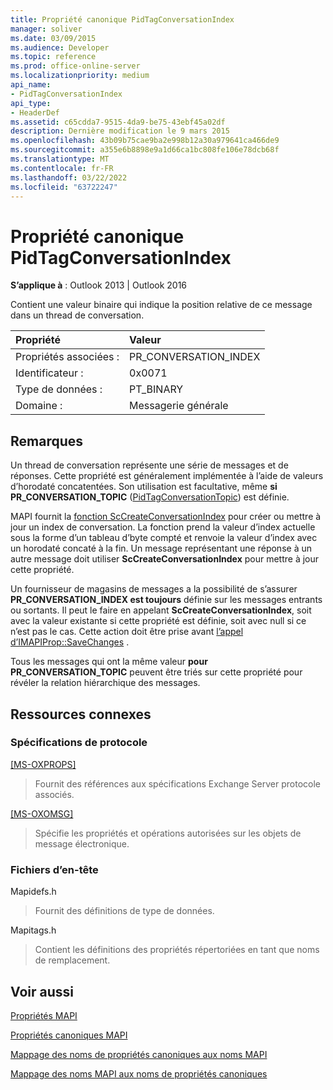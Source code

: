 ```yaml
---
title: Propriété canonique PidTagConversationIndex
manager: soliver
ms.date: 03/09/2015
ms.audience: Developer
ms.topic: reference
ms.prod: office-online-server
ms.localizationpriority: medium
api_name:
- PidTagConversationIndex
api_type:
- HeaderDef
ms.assetid: c65cdda7-9515-4da9-be75-43ebf45a02df
description: Dernière modification le 9 mars 2015
ms.openlocfilehash: 43b09b75cae9ba2e998b12a30a979641ca466de9
ms.sourcegitcommit: a355e6b8898e9a1d66ca1bc808fe106e78dcb68f
ms.translationtype: MT
ms.contentlocale: fr-FR
ms.lasthandoff: 03/22/2022
ms.locfileid: "63722247"
---
```

# <a name="pidtagconversationindex-canonical-property"></a>Propriété canonique PidTagConversationIndex

  
  
**S’applique à** : Outlook 2013 | Outlook 2016 
  
Contient une valeur binaire qui indique la position relative de ce message dans un thread de conversation. 
  
|Propriété |Valeur |
|:-----|:-----|
|Propriétés associées :  <br/> |PR_CONVERSATION_INDEX  <br/> |
|Identificateur :  <br/> |0x0071  <br/> |
|Type de données :  <br/> |PT_BINARY  <br/> |
|Domaine :  <br/> |Messagerie générale  <br/> |
   
## <a name="remarks"></a>Remarques

Un thread de conversation représente une série de messages et de réponses. Cette propriété est généralement implémentée à l’aide de valeurs d’horodaté concatentées. Son utilisation est facultative, même **si PR_CONVERSATION_TOPIC** ([PidTagConversationTopic](pidtagconversationtopic-canonical-property.md)) est définie. 
  
MAPI fournit la [fonction ScCreateConversationIndex](sccreateconversationindex.md) pour créer ou mettre à jour un index de conversation. La fonction prend la valeur d’index actuelle sous la forme d’un tableau d’byte compté et renvoie la valeur d’index avec un horodaté concaté à la fin. Un message représentant une réponse à un autre message doit utiliser **ScCreateConversationIndex** pour mettre à jour cette propriété. 
  
Un fournisseur de magasins de messages a la possibilité de s’assurer **PR_CONVERSATION_INDEX est toujours** définie sur les messages entrants ou sortants. Il peut le faire en appelant **ScCreateConversationIndex**, soit avec la valeur existante si cette propriété est définie, soit avec null si ce n’est pas le cas. Cette action doit être prise avant [l’appel d’IMAPIProp::SaveChanges](imapiprop-savechanges.md) . 
  
Tous les messages qui ont la même valeur **pour PR_CONVERSATION_TOPIC** peuvent être triés sur cette propriété pour révéler la relation hiérarchique des messages. 
  
## <a name="related-resources"></a>Ressources connexes

### <a name="protocol-specifications"></a>Spécifications de protocole

[[MS-OXPROPS]](https://msdn.microsoft.com/library/f6ab1613-aefe-447d-a49c-18217230b148%28Office.15%29.aspx)
  
> Fournit des références aux spécifications Exchange Server protocole associés.
    
[[MS-OXOMSG]](https://msdn.microsoft.com/library/daa9120f-f325-4afb-a738-28f91049ab3c%28Office.15%29.aspx)
  
> Spécifie les propriétés et opérations autorisées sur les objets de message électronique.
    
### <a name="header-files"></a>Fichiers d’en-tête

Mapidefs.h
  
> Fournit des définitions de type de données.
    
Mapitags.h
  
> Contient les définitions des propriétés répertoriées en tant que noms de remplacement.
    
## <a name="see-also"></a>Voir aussi



[Propriétés MAPI](mapi-properties.md)
  
[Propriétés canoniques MAPI](mapi-canonical-properties.md)
  
[Mappage des noms de propriétés canoniques aux noms MAPI](mapping-canonical-property-names-to-mapi-names.md)
  
[Mappage des noms MAPI aux noms de propriétés canoniques](mapping-mapi-names-to-canonical-property-names.md)

